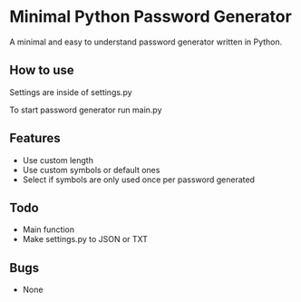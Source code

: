 # Minimal Python Password Generator

A minimal and easy to understand password generator written in Python.

## How to use

Settings are inside of settings.py

To start password generator run main.py

## Features

-   Use custom length
-   Use custom symbols or default ones
-   Select if symbols are only used once per password generated

## Todo

-   Main function
-   Make settings.py to JSON or TXT

## Bugs

-   None
